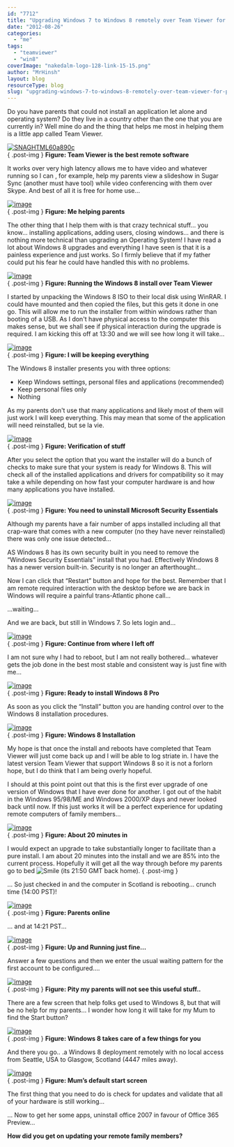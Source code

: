 ```yaml
---
id: "7712"
title: "Upgrading Windows 7 to Windows 8 remotely over Team Viewer for parents in another country"
date: "2012-08-26"
categories:
  - "me"
tags:
  - "teamviewer"
  - "win8"
coverImage: "nakedalm-logo-128-link-15-15.png"
author: "MrHinsh"
layout: blog
resourceType: blog
slug: "upgrading-windows-7-to-windows-8-remotely-over-team-viewer-for-parents-in-another-country"
---
```


Do you have parents that could not install an application let alone and operating system? Do they live in a country other than the one that you are currently in? Well mine do and the thing that helps me most in helping them is a little app called Team Viewer.

[![SNAGHTML60a890c](images/SNAGHTML60a890c_thumb-16-16.png "SNAGHTML60a890c")](http://blog.hinshelwood.com/files/2012/08/SNAGHTML60a890c.png)  
{ .post-img }
**Figure: Team Viewer is the best remote software**

It works over very high latency allows me to have video and whatever running so I can , for example, help my parents view a slideshow in Sugar Sync (another must have tool) while video conferencing with them over Skype. And best of all it is free for home use…

[![image](images/image_thumb87-2-2.png "image")](http://blog.hinshelwood.com/files/2012/08/image88.png)  
{ .post-img }
**Figure: Me helping parents**

The other thing that I help them with is that crazy technical stuff… you know… installing applications, adding users, closing windows… and there is nothing more technical than upgrading an Operating System! I have read a lot about Windows 8 upgrades and everything I have seen is that it is a painless experience and just works. So I firmly believe that if my father could put his fear he could have handled this with no problems.

[![image](images/image_thumb88-3-3.png "image")](http://blog.hinshelwood.com/files/2012/08/image89.png)  
{ .post-img }
**Figure: Running the Windows 8 install over Team Viewer**

I started by unpacking the Windows 8 ISO to their local disk using WinRAR. I could have mounted and then copied the files, but this gets it done in one go. This will allow me to run the installer from within windows rather than booting of a USB. As I don't have physical access to the computer this makes sense, but we shall see if physical interaction during the upgrade is required. I am kicking this off at 13:30 and we will see how long it will take…

[![image](images/image_thumb89-4-4.png "image")](http://blog.hinshelwood.com/files/2012/08/image90.png)  
{ .post-img }
**Figure: I will be keeping everything**

The Windows 8 installer presents you with three options:

- Keep Windows settings, personal files and applications (recommended)
- Keep personal files only
- Nothing

As my parents don't use that many applications and likely most of them will just work I will keep everything. This may mean that some of the application will need reinstalled, but se la vie.

[![image](images/image_thumb90-5-5.png "image")](http://blog.hinshelwood.com/files/2012/08/image91.png)  
{ .post-img }
**Figure: Verification of stuff**

After you select the option that you want the installer will do a bunch of checks to make sure that your system is ready for Windows 8. This will check all of the installed applications and drivers for compatibility so it may take a while depending on how fast your computer hardware is and how many applications you have installed.

[![image](images/image_thumb91-6-6.png "image")](http://blog.hinshelwood.com/files/2012/08/image92.png)  
{ .post-img }
**Figure: You need to uninstall Microsoft Security Essentials**

Although my parents have a fair number of apps installed including all that crap-ware that comes with a new computer (no they have never reinstalled) there was only one issue detected…

AS Windows 8 has its own security built in you need to remove the “Windows Security Essentials” install that you had. Effectively Windows 8 has a newer version built-in. Security is no longer an afterthought…

Now I can click that “Restart” button and hope for the best. Remember that I am remote required interaction with the desktop before we are back in Windows will require a painful trans-Atlantic phone call…

…waiting…

And we are back, but still in Windows 7. So lets login and…

[![image](images/image_thumb92-7-7.png "image")](http://blog.hinshelwood.com/files/2012/08/image93.png)  
{ .post-img }
**Figure: Continue from where I left off**

I am not sure why I had to reboot, but I am not really bothered… whatever gets the job done in the best most stable and consistent way is just fine with me…

[![image](images/image_thumb93-8-8.png "image")](http://blog.hinshelwood.com/files/2012/08/image94.png)  
{ .post-img }
**Figure: Ready to install Windows 8 Pro**

As soon as you click the “Install” button you are handing control over to the Windows 8 installation procedures.

[![image](images/image_thumb94-9-9.png "image")](http://blog.hinshelwood.com/files/2012/08/image95.png)  
{ .post-img }
**Figure: Windows 8 Installation**

My hope is that once the install and reboots have completed that Team Viewer will just come back up and I will be able to log striate in. I have the latest version Team Viewer that support Windows 8 so it is not a forlorn hope, but I do think that I am being overly hopeful.

I should at this point point out that this is the first ever upgrade of one version of Windows that I have ever done for another. I got out of the habit in the Windows 95/98/ME and Windows 2000/XP days and never looked back until now. If this just works it will be a perfect experience for updating remote computers of family members…

[![image](images/image_thumb95-10-10.png "image")](http://blog.hinshelwood.com/files/2012/08/image96.png)  
{ .post-img }
**Figure: About 20 minutes in**

I would expect an upgrade to take substantially longer to facilitate than a pure install. I am about 20 minutes into the install and we are 85% into the current process. Hopefully it will get all the way through before my parents go to bed ![Smile](images/wlEmoticon-smile3-17-17.png) (its 21:50 GMT back home).
{ .post-img }

… So just checked in and the computer in Scotland is rebooting… crunch time (14:00 PST)!

[![image](images/image_thumb96-11-11.png "image")](http://blog.hinshelwood.com/files/2012/08/image97.png)  
{ .post-img }
**Figure: Parents online**

… and at 14:21 PST…

[![image](images/image_thumb97-12-12.png "image")](http://blog.hinshelwood.com/files/2012/08/image98.png)  
{ .post-img }
**Figure: Up and Running just fine…**

Answer a few questions and then we enter the usual waiting pattern for the first account to be configured….

[![image](images/image_thumb98-13-13.png "image")](http://blog.hinshelwood.com/files/2012/08/image99.png)  
{ .post-img }
**Figure: Pity my parents will not see this useful stuff..**

There are a few screen that help folks get used to Windows 8, but that will be no help for my parents… I wonder how long it will take for my Mum to find the Start button?

[![image](images/image_thumb99-14-14.png "image")](http://blog.hinshelwood.com/files/2012/08/image100.png)  
{ .post-img }
**Figure: Windows 8 takes care of a few things for you**

And there you go.. .a Windows 8 deployment remotely with no local access from Seattle, USA to Glasgow, Scotland (4447 miles away).

[![image](images/image_thumb100-1-1.png "image")](http://blog.hinshelwood.com/files/2012/08/image101.png)  
{ .post-img }
**Figure: Mum’s default start screen**

The first thing that you need to do is check for updates and validate that all of your hardware is still working…

… Now to get her some apps, uninstall office 2007 in favour of Office 365 Preview…

**How did you get on updating your remote family members?**
